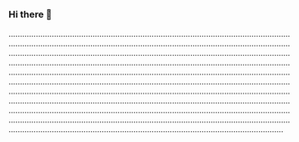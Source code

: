 ### Hi there 👋

.................................................................................................................................................................................................................................................................................................................................................................................................................................................................................................................................................................................................................................................................................................................................................................................................................................................................................................................................................................................................................................................................................................................................................................................................................................................................................................................................................................................................................
